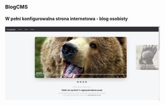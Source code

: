 ### BlogCMS

#### W pełni konfigurowalna strona internetowa - blog osobisty

![](images/blog1.JPG)

